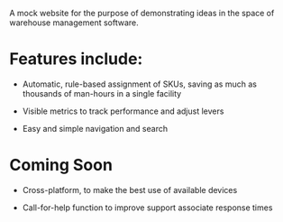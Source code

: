 A mock website for the purpose of demonstrating ideas in the space of warehouse management software.

# Features include:

* Automatic, rule-based assignment of SKUs, saving as much as thousands of man-hours in a single facility

* Visible metrics to track performance and adjust levers

* Easy and simple navigation and search

# Coming Soon

* Cross-platform, to make the best use of available devices


* Call-for-help function to improve support associate response times
